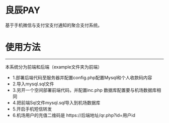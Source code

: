 # 良辰PAY
基于手机微信与支付宝支付通知的聚合支付系统。

# 使用方法
---
本系统分为前端和后端（example文件夹为前端）

+ 1.部署后端代码至服务器并配置config.php配置Mysql和个人收款码内容
+ 2.导入mysql.sql文件
+ 3.另开一个空间部署前端代码，并配置inc.php 数据库配置要与机场数据库相同
+ 4.把前端Sql文件mysql.sql导入到机场数据库
+ 5.开启手机短信转发
+ 6.机场用户的充值二维码是 https://后端地址/qr.php?id=用户id